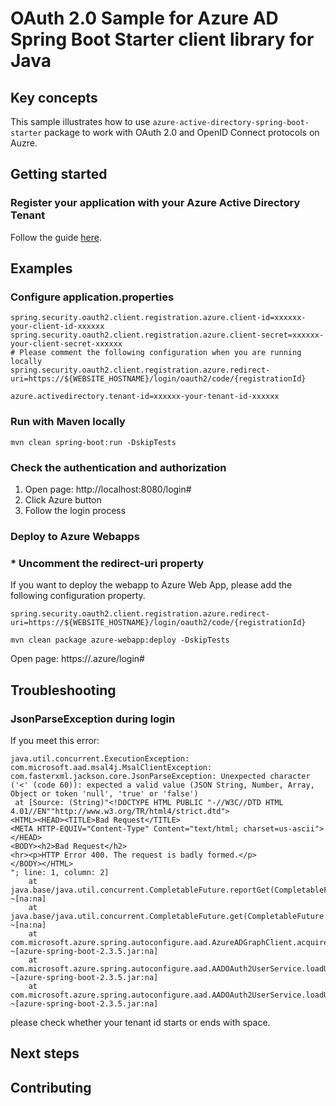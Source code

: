 # OAuth 2.0 Sample for Azure AD Spring Boot Starter client library for Java

## Key concepts
This sample illustrates how to use `azure-active-directory-spring-boot-starter` package to work with OAuth 2.0 and OpenID Connect protocols on Auzre.


## Getting started

### Register your application with your Azure Active Directory Tenant

Follow the guide [here](https://docs.microsoft.com/azure/active-directory/develop/quickstart-register-app).


## Examples

### Configure application.properties

```properties
spring.security.oauth2.client.registration.azure.client-id=xxxxxx-your-client-id-xxxxxx
spring.security.oauth2.client.registration.azure.client-secret=xxxxxx-your-client-secret-xxxxxx
# Please comment the following configuration when you are running locally
spring.security.oauth2.client.registration.azure.redirect-uri=https://${WEBSITE_HOSTNAME}/login/oauth2/code/{registrationId}

azure.activedirectory.tenant-id=xxxxxx-your-tenant-id-xxxxxx
```

### Run with Maven locally

```shell
mvn clean spring-boot:run -DskipTests
```

### Check the authentication and authorization

1. Open page: http://localhost:8080/login#
2. Click Azure button
3. Follow the login process

### Deploy to Azure Webapps


### <strong>*</strong> Uncomment the redirect-uri property

If you want to deploy the webapp to Azure Web App, please add the following configuration property.

```properties
spring.security.oauth2.client.registration.azure.redirect-uri=https://${WEBSITE_HOSTNAME}/login/oauth2/code/{registrationId}
```

```shell
mvn clean package azure-webapp:deploy -DskipTests
```

Open page: https://<your site name>.azure/login#

## Troubleshooting

### JsonParseException during login
If you meet this error:

```
java.util.concurrent.ExecutionException: com.microsoft.aad.msal4j.MsalClientException: com.fasterxml.jackson.core.JsonParseException: Unexpected character ('<' (code 60)): expected a valid value (JSON String, Number, Array, Object or token 'null', 'true' or 'false')
 at [Source: (String)"<!DOCTYPE HTML PUBLIC "-//W3C//DTD HTML 4.01//EN""http://www.w3.org/TR/html4/strict.dtd">
<HTML><HEAD><TITLE>Bad Request</TITLE>
<META HTTP-EQUIV="Content-Type" Content="text/html; charset=us-ascii"></HEAD>
<BODY><h2>Bad Request</h2>
<hr><p>HTTP Error 400. The request is badly formed.</p>
</BODY></HTML>
"; line: 1, column: 2]
	at java.base/java.util.concurrent.CompletableFuture.reportGet(CompletableFuture.java:395) ~[na:na]
	at java.base/java.util.concurrent.CompletableFuture.get(CompletableFuture.java:1999) ~[na:na]
	at com.microsoft.azure.spring.autoconfigure.aad.AzureADGraphClient.acquireTokenForGraphApi(AzureADGraphClient.java:208) ~[azure-spring-boot-2.3.5.jar:na]
	at com.microsoft.azure.spring.autoconfigure.aad.AADOAuth2UserService.loadUser(AADOAuth2UserService.java:60) ~[azure-spring-boot-2.3.5.jar:na]
	at com.microsoft.azure.spring.autoconfigure.aad.AADOAuth2UserService.loadUser(AADOAuth2UserService.java:27) ~[azure-spring-boot-2.3.5.jar:na]
```
please check whether your tenant id starts or ends with space. 
 
## Next steps
## Contributing
